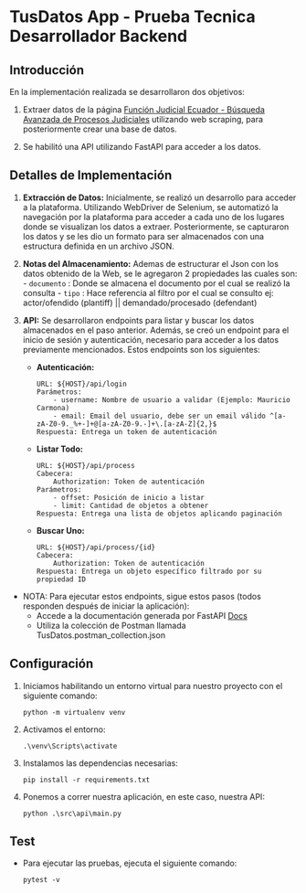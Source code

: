 # TusDatos App  - Prueba Tecnica Desarrollador Backend

## Introducción
En la implementación realizada se desarrollaron dos objetivos:

1. Extraer datos de la página [Función Judicial Ecuador - Búsqueda Avanzada de Procesos Judiciales](https://procesosjudiciales.funcionjudicial.gob.ec/expel-busqueda-avanzada) utilizando web scraping, para posteriormente crear una base de datos.
   
2. Se habilitó una API utilizando FastAPI para acceder a los datos.

## Detalles de Implementación

1. **Extracción de Datos:**
   Inicialmente, se realizó un desarrollo para acceder a la plataforma. Utilizando WebDriver de Selenium, se automatizó la navegación por la plataforma para acceder a cada uno de los lugares donde se visualizan los datos a extraer. Posteriormente, se capturaron los datos y se les dio un formato para ser almacenados con una estructura definida en un archivo JSON.

1. **Notas del Almacenamiento:**
    Ademas de estructurar el Json con los datos obtenido de la Web, se le agregaron 2 propiedades las cuales son:
        - `documento` : Donde se almacena el documento por el cual se realizó la consulta
        - `tipo` : Hace referencia al filtro por el cual se consulto ej: actor/ofendido (plantiff) || demandado/procesado (defendant)
   
2. **API:**
   Se desarrollaron endpoints para listar y buscar los datos almacenados en el paso anterior. Además, se creó un endpoint para el inicio de sesión y autenticación, necesario para acceder a los datos previamente mencionados. Estos endpoints son los siguientes:
   
   - **Autenticación:**
     ```
     URL: ${HOST}/api/login
     Parámetros:
         - username: Nombre de usuario a validar (Ejemplo: Mauricio Carmona)
         - email: Email del usuario, debe ser un email válido ^[a-zA-Z0-9._%+-]+@[a-zA-Z0-9.-]+\.[a-zA-Z]{2,}$
     Respuesta: Entrega un token de autenticación
     ```

   - **Listar Todo:**
     ```
     URL: ${HOST}/api/process
     Cabecera:
         Authorization: Token de autenticación
     Parámetros:
         - offset: Posición de inicio a listar
         - limit: Cantidad de objetos a obtener
     Respuesta: Entrega una lista de objetos aplicando paginación
     ```

   - **Buscar Uno:**
     ```
     URL: ${HOST}/api/process/{id}
     Cabecera:
         Authorization: Token de autenticación
     Respuesta: Entrega un objeto específico filtrado por su propiedad ID
     ```
* NOTA: Para ejecutar estos endpoints, sigue estos pasos (todos responden después de iniciar la aplicación):
    * Accede a la documentación generada por FastAPI [Docs](http://localhost:8000/docs)
    * Utiliza la colección de Postman llamada TusDatos.postman_collection.json
## Configuración

1. Iniciamos habilitando un entorno virtual para nuestro proyecto con el siguiente comando:

    ```
    python -m virtualenv venv
    ```

2. Activamos el entorno:

    ```
    .\venv\Scripts\activate
    ```

3. Instalamos las dependencias necesarias:

    ```
    pip install -r requirements.txt
    ```

4. Ponemos a correr nuestra aplicación, en este caso, nuestra API:

    ```
    python .\src\api\main.py
    ```
  
## Test
* Para ejecutar las pruebas, ejecuta el siguiente comando:
    ```
    pytest -v 
    ```
